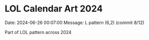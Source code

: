 # LOL Calendar Art 2024

Date: 2024-06-26 00:07:00
Message: L pattern (6,2) (commit 8/12)

Part of LOL pattern across 2024
